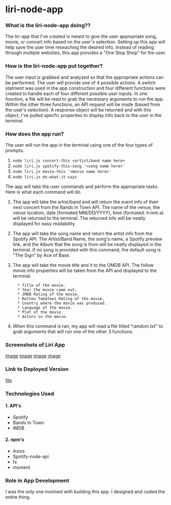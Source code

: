 # liri-node-app

### What is the liri-node-app doing??
The liri-app that I've created is meant to give the user appropriate song, movie, or concert info based on the user's selection. Setting up this app will help save the user time reseaching the desired info. Instead of reading through multiple websites, this app provides a "One Stop Shop" for the user.

### How is the liri-node-app put together?
The user input is grabbed and analyzed so that the appropriate actions can be performed. The user will provide one of 4 possible actions. A switch statment was used in the app construction and four different functions were created to handle each of four different possible user inputs. In one function, a file will be read to grab the necessary arguments to run the app. Within the other three functions, an API request will be made (based from the user's selection). A response object will be returned and with this object, I've pulled specfic properties to display info back to the user in the terminal.

### How does the app run?
The user will run the app in the terminal using one of the four types of prompts.

1. `node liri.js concert-this <artist/band name here>`
2. `node liri.js spotify-this-song '<song name here>'`
3. `node liri.js movie-this '<movie name here>'`
4. `node liri.js do-what-it-says`

The app will take the user commands and perform the appropriate tasks. Here is what each command will do.

1. The app will take the artist/band and will return the event info of their next concert from the Bands In Town API. The name of the venue, the venue location, date (formated MM/DD/YYYY), time (formated: h:mm a) will be returned to the terminal. The returned info will be neatly displayed for easy readability.

2. The app will take the song name and return the artist info from the Spotify API. The Artist/Band Name, the song's name, a Spotify preview link, and the Album that the song is from will be neatly displayed in the terminal. If no song is provided with this command, the default song is "The Sign" by Ace of Base.

3. The app will take the movie title and it to the OMDB API. The follow movie info properties will be taken from the API and displayed to the terminal.
     ```
       * Title of the movie.
       * Year the movie came out.
       * IMDB Rating of the movie.
       * Rotten Tomatoes Rating of the movie.
       * Country where the movie was produced.
       * Language of the movie.
       * Plot of the movie.
       * Actors in the movie.
     ```

4. When this command is ran, my app will read a file titled "random.txt" to grab arguments that will run one of the other 3 functions.

### Screenshots of Liri App
[image](./images/concert-this.png)
[image](./images/spotify-this-song.png)
[image](./images/movie-this.png)
[image](./images/do-what-it-says.png)

### Link to Deployed Version
[file](./liri.js)

### Technologies Used

#### 1. API's
* Spotify
* Bands In Town
* IMDB

#### 2. npm's
* Axios
* Spotify-node-api
* fs
* moment

### Role in App Development
I was the only one involved with building this app. I designed and coded the entire thing.
